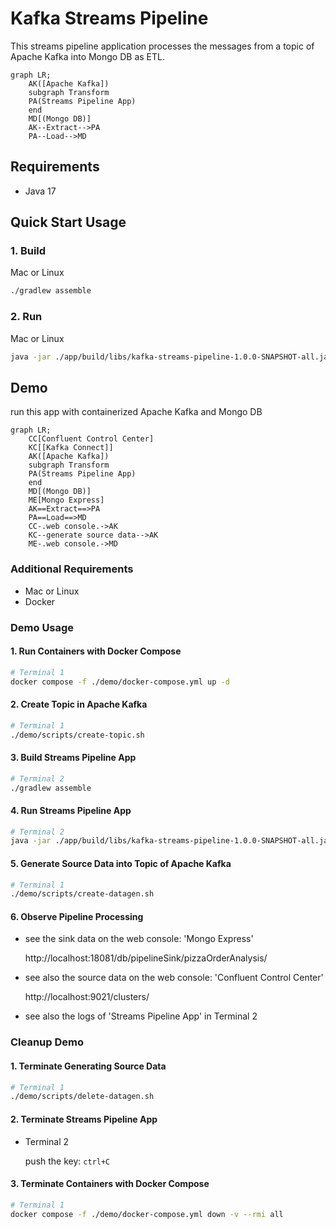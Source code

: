 # Kafka Streams Pipeline

This streams pipeline application processes the messages from a topic of Apache Kafka into Mongo DB as ETL.

```mermaid
graph LR;
    AK([Apache Kafka])
    subgraph Transform
    PA(Streams Pipeline App)
    end
    MD[(Mongo DB)]
    AK--Extract-->PA
    PA--Load-->MD
```

## Requirements

- Java 17

## Quick Start Usage

### 1. Build

Mac or Linux

```bash
./gradlew assemble
```

### 2. Run

Mac or Linux

```bash
java -jar ./app/build/libs/kafka-streams-pipeline-1.0.0-SNAPSHOT-all.jar
```

## Demo

run this app with containerized Apache Kafka and Mongo DB

```mermaid
graph LR;
    CC[Confluent Control Center]
    KC[[Kafka Connect]]
    AK([Apache Kafka])
    subgraph Transform
    PA(Streams Pipeline App)
    end
    MD[(Mongo DB)]
    ME[Mongo Express]
    AK==Extract==>PA
    PA==Load==>MD
    CC-.web console.->AK
    KC--generate source data-->AK
    ME-.web console.->MD
```

### Additional Requirements

- Mac or Linux
- Docker

### Demo Usage

#### 1. Run Containers with Docker Compose

```bash
# Terminal 1
docker compose -f ./demo/docker-compose.yml up -d
```

#### 2. Create Topic in Apache Kafka

```bash
# Terminal 1
./demo/scripts/create-topic.sh
```

#### 3. Build Streams Pipeline App

```bash
# Terminal 2
./gradlew assemble
```

#### 4. Run Streams Pipeline App

```bash
# Terminal 2
java -jar ./app/build/libs/kafka-streams-pipeline-1.0.0-SNAPSHOT-all.jar
```

#### 5. Generate Source Data into Topic of Apache Kafka

```bash
# Terminal 1
./demo/scripts/create-datagen.sh
```

#### 6. Observe Pipeline Processing

- see the sink data on the web console: 'Mongo Express'

    http://localhost:18081/db/pipelineSink/pizzaOrderAnalysis/

- see also the source data on the web console: 'Confluent Control Center'

    http://localhost:9021/clusters/

- see also the logs of 'Streams Pipeline App' in Terminal 2

### Cleanup Demo

#### 1. Terminate Generating Source Data

```bash
# Terminal 1
./demo/scripts/delete-datagen.sh
```

#### 2. Terminate Streams Pipeline App

- Terminal 2

    push the key: `ctrl+C`

#### 3. Terminate Containers with Docker Compose

```bash
# Terminal 1
docker compose -f ./demo/docker-compose.yml down -v --rmi all
```
